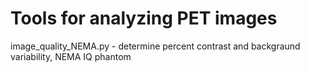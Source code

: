 # Tools for analyzing PET images

image_quality_NEMA.py - determine percent contrast and backgraund variability, NEMA IQ phantom


